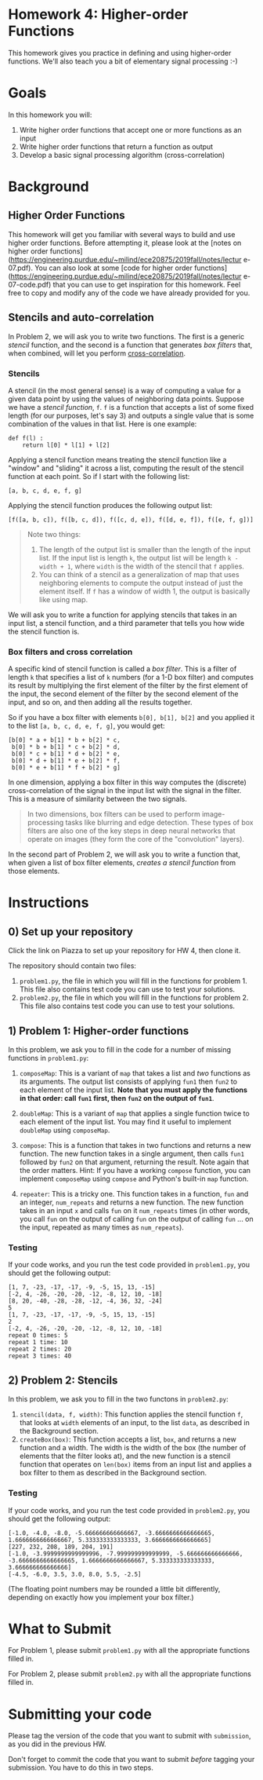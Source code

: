 # Homework 4: Higher-order Functions

This homework gives you practice in defining and using higher-order functions. 
We'll also teach you a bit of elementary signal processing :-)

# Goals

In this homework you will:

1. Write higher order functions that accept one or more functions as an input
2. Write higher order functions that return a function as output
3. Develop a basic signal processing algorithm (cross-correlation)

# Background

## Higher Order Functions

This homework will get you familiar with several ways to build and use higher
order functions. Before attempting it, please look at the [notes on higher order
functions](https://engineering.purdue.edu/~milind/ece20875/2019fall/notes/lectur
e-07.pdf). You can also look at some [code for higher order
functions](https://engineering.purdue.edu/~milind/ece20875/2019fall/notes/lectur
e-07-code.pdf) that you can use to get inspiration for this homework. Feel free 
to copy and modify any of the code we have already provided for you.

## Stencils and auto-correlation

In Problem 2, we will ask you to write two functions. The first is a generic
*stencil* function, and the second is a function that generates *box filters*
that, when combined, will let you perform
[cross-correlation](https://en.wikipedia.org/wiki/Cross-correlation).

### Stencils

A stencil (in the most general sense) is a way of computing a value for a given
data point by using the values of neighboring data points. Suppose we have a
*stencil function*, `f`. `f` is a function that accepts a list of some fixed
length (for our purposes, let's say 3) and outputs a single value that is some
combination of the values in that list. Here is one example:

```
def f(l) :
	return l[0] * l[1] + l[2]
```

Applying a stencil function means treating the stencil function like a "window"
and "sliding" it across a list, computing the result of the stencil function at
each point. So if I start with the following list:

```
[a, b, c, d, e, f, g]
```

Applying the stencil function produces the following output list:

```
[f([a, b, c]), f([b, c, d]), f([c, d, e]), f([d, e, f]), f([e, f, g])]
```

> Note two things:
> 1. The length of the output list is smaller than the length of the input list. If the input list is length `k`, the output list will be length `k - width + 1`, where `width` is the width of the stencil that `f` applies.
> 2. You can think of a stencil as a generalization of map that uses neighboring elements to compute the output instead of just the element itself. If `f` has a window of width 1, the output is basically like using map.

We will ask you to write a function for applying stencils that takes in an input list, a stencil function, and a third parameter that tells you how wide the stencil function is.

### Box filters and cross correlation

A specific kind of stencil function is called a *box filter*. This is a filter of length `k` that specifies a list of `k` numbers (for a 1-D box filter) and computes its result by multiplying the first element of the filter by the first element of the input, the second element of the filter by the second element of the input, and so on, and then adding all the results together.

So if you have a box filter with elements `b[0], b[1], b[2]` and you applied it to the list `[a, b, c, d, e, f, g]`, you would get:

```
[b[0] * a + b[1] * b + b[2] * c,
 b[0] * b + b[1] * c + b[2] * d,
 b[0] * c + b[1] * d + b[2] * e,
 b[0] * d + b[1] * e + b[2] * f,
 b[0] * e + b[1] * f + b[2] * g]
```

In one dimension, applying a box filter in this way computes the (discrete) 
cross-correlation of the signal in the input list with the signal in the 
filter. This is a measure of similarity between the two signals.

> In two dimensions, box filters can be used to perform image-processing tasks 
> like blurring and edge detection. These types of box filters are also one of 
> the key steps in deep neural networks that operate on images (they form the 
> core of the "convolution" layers).

In the second part of Problem 2, we will ask you to write a function that, when
given a list of box filter elements, *creates a stencil function* from those
elements.

# Instructions

## 0) Set up your repository

Click the link on Piazza to set up your repository for HW 4, then clone it.

The repository should contain two files:

1. `problem1.py`, the file in which you will fill in the functions for problem 1. This file also contains test code you can use to test your solutions.
2. `problem2.py`, the file in which you will fill in the functions for problem 2. This file also contains test code you can use to test your solutions.

## 1) Problem 1: Higher-order functions

In this problem, we ask you to fill in the code for a number of missing functions in `problem1.py`:

1. `composeMap`: This is a variant of `map` that takes a list and *two* functions as its arguments. The output list consists of applying `fun1` then `fun2` to each element of the input list. **Note that you must apply the functions in that order: call `fun1` first, then `fun2` on the output of `fun1`**.

2. `doubleMap`: This is a variant of `map` that applies a single function twice to each element of the input list. You may find it useful to implement `doubleMap` using `composeMap`.

3. `compose`: This is a function that takes in two functions and returns a new function. The new function takes in a single argument, then calls `fun1` followed by `fun2` on that argument, returning the result. Note again that the order matters. Hint: If you have a working `compose` function, you can implement `composeMap` using `compose` and Python's built-in `map` function.

4. `repeater`: This is a tricky one. This function takes in a function, `fun` and an integer, `num_repeats` and returns a new function. The new function takes in an input `x` and calls `fun` on it `num_repeats` times (in other words, you call `fun` on the output of calling `fun` on the output of calling `fun` ... on the input, repeated as many times as `num_repeats`).

### Testing

If your code works, and you run the test code provided in `problem1.py`, you should get the following output:

```
[1, 7, -23, -17, -17, -9, -5, 15, 13, -15]
[-2, 4, -26, -20, -20, -12, -8, 12, 10, -18]
[8, 20, -40, -28, -28, -12, -4, 36, 32, -24]
5
[1, 7, -23, -17, -17, -9, -5, 15, 13, -15]
2
[-2, 4, -26, -20, -20, -12, -8, 12, 10, -18]
repeat 0 times: 5
repeat 1 time: 10
repeat 2 times: 20
repeat 3 times: 40
```

## 2) Problem 2: Stencils

In this problem, we ask you to fill in the two functons in `problem2.py`:

1. `stencil(data, f, width)`: This function applies the stencil function `f`, that looks at `width` elements of an input, to the list `data`, as described in the Background section.
2. `createBox(box)`: This function accepts a list, `box`, and returns a new function and a width. The width is the width of the box (the number of elements that the filter looks at), and the new function is a stencil function that operates on `len(box)` items from an input list and applies a box filter to them as described in the Background section.

### Testing

If your code works, and you run the test code provided in `problem2.py`, you should get the following output:

```
[-1.0, -4.0, -8.0, -5.666666666666667, -3.6666666666666665, 1.6666666666666667, 5.333333333333333, 3.6666666666666665]
[227, 232, 208, 189, 204, 191]
[-1.0, -3.9999999999999996, -7.999999999999999, -5.666666666666666, -3.6666666666666665, 1.6666666666666667, 5.333333333333333, 3.666666666666666]
[-4.5, -6.0, 3.5, 3.0, 8.0, 5.5, -2.5]
```

(The floating point numbers may be rounded a little bit differently, depending on exactly how you implement your box filter.)

# What to Submit

For Problem 1, please submit `problem1.py` with all the appropriate functions filled in.

For Problem 2, please submit `problem2.py` with all the appropriate functions filled in.

# Submitting your code

Please tag the version of the code that you want to submit with `submission`, as you did in the previous HW.

Don't forget to commit the code that you want to submit *before* tagging your submission. You have to do this in two steps.
